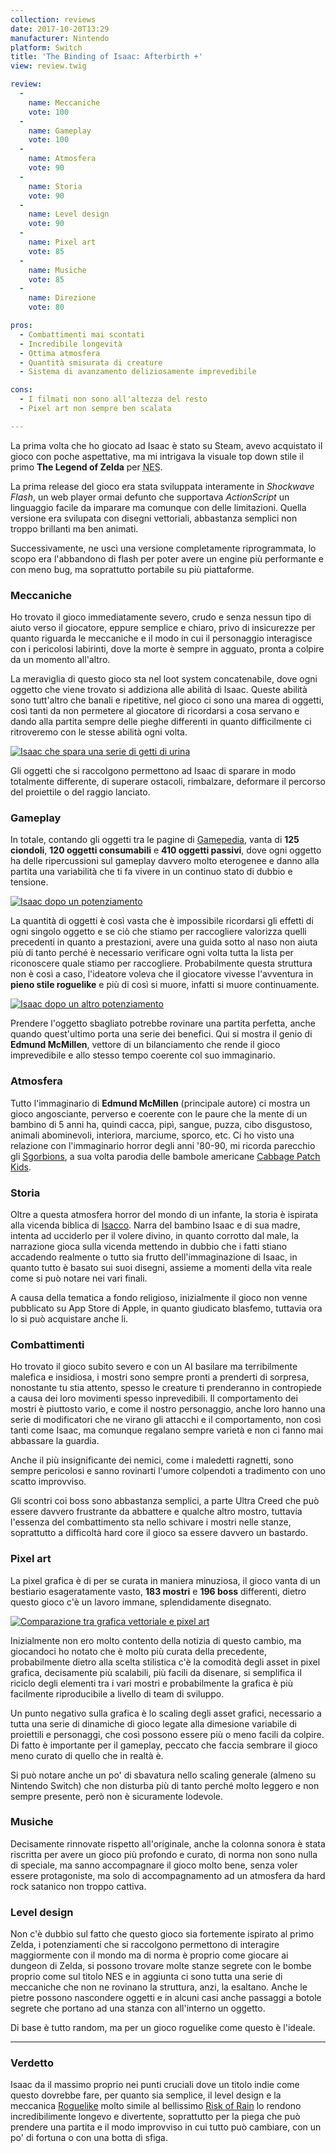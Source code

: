 ```yaml
---
collection: reviews
date: 2017-10-20T13:29
manufacturer: Nintendo
platform: Switch
title: 'The Binding of Isaac: Afterbirth +'
view: review.twig

review:
  -
    name: Meccaniche
    vote: 100
  -
    name: Gameplay
    vote: 100
  -
    name: Atmosfera
    vote: 90
  -
    name: Storia
    vote: 90
  -
    name: Level design
    vote: 90
  -
    name: Pixel art
    vote: 85
  -
    name: Musiche
    vote: 85
  -
    name: Direzione
    vote: 80

pros:
  - Combattimenti mai scontati
  - Incredibile longevità
  - Ottima atmosfera
  - Quantità smisurata di creature
  - Sistema di avanzamento deliziosamente imprevedibile

cons:
  - I filmati non sono all'altezza del resto
  - Pixel art non sempre ben scalata

---
```


La prima volta che ho giocato ad Isaac è stato su Steam, avevo acquistato il gioco con poche aspettative, ma mi intrigava la visuale top down stile il primo **The Legend of Zelda** per <abbr title="Nintendo Enterntainment System">NES</abbr>.

La prima release del gioco era stata sviluppata interamente in *Shockwave Flash*, un web player ormai defunto che supportava *ActionScript* un linguaggio facile da imparare ma comunque con delle limitazioni. Quella versione era svilupata con disegni vettoriali, abbastanza semplici non troppo brillanti ma ben animati.

Successivamente, ne uscì una versione completamente riprogrammata, lo scopo era l'abbandono di flash per poter avere un engine più performante e con meno bug, ma soprattutto portabile su più piattaforme.

### Meccaniche

Ho trovato il gioco immediatamente severo, crudo e senza nessun tipo di aiuto verso il giocatore, eppure semplice e chiaro, privo di insicurezze per quanto riguarda le meccaniche e il modo in cui il personaggio interagisce con i pericolosi labirinti, dove la morte è sempre in agguato, pronta a colpire da un momento all'altro.

La meraviglia di questo gioco sta nel loot system concatenabile, dove ogni oggetto che viene trovato si addiziona alle abilità di Isaac. Queste abilità sono tutt'altro che banali e ripetitive, nel gioco ci sono una marea di oggetti, così tanti da non permetere al giocatore di ricordarsi a cosa servano e dando alla partita sempre delle pieghe differenti in quanto difficilmente ci ritroveremo con le stesse abilità ogni volta.

[
  ![Isaac che spara una serie di getti di urina](isaac-getto-urina.jpg)
](isaac-getto-urina.jpg)

Gli oggetti che si raccolgono permettono ad Isaac di sparare in modo totalmente differente, di superare ostacoli, rimbalzare, deformare il percorso del proiettile o del raggio lanciato.

### Gameplay

In totale, contando gli oggetti tra le pagine di [Gamepedia][gamepedia], vanta di **125 ciondoli**, **120 oggetti consumabili** e **410 oggetti passivi**, dove ogni oggetto ha delle ripercussioni sul gameplay davvero molto eterogenee e danno alla partita una variabilità che ti fa vivere in un continuo stato di dubbio e tensione.

[
  ![Isaac dopo un potenziamento](isaac-dopo-un-altro-potenziamento.gif)
](isaac-dopo-un-altro-potenziamento.gif)

La quantità di oggetti è così vasta che è impossibile ricordarsi gli effetti di ogni singolo oggetto e se ciò che stiamo per raccogliere valorizza quelli precedenti in quanto a prestazioni, avere una guida sotto al naso non aiuta più di tanto perché è necessario verificare ogni volta tutta la lista per riconoscere quale stiamo per raccogliere. Probabilmente questa struttura non è così a caso, l'ideatore voleva che il giocatore vivesse l'avventura in **pieno stile roguelike** e più di così si muore, infatti si muore continuamente.

[
  ![Isaac dopo un altro potenziamento](isaac-dopo-un-potenziamento.gif)
](isaac-dopo-un-potenziamento.gif)

Prendere l'oggetto sbagliato potrebbe rovinare una partita perfetta, anche quando quest'ultimo porta una serie dei benefici. Qui si mostra il genio di **Edmund McMillen**, vettore di un bilanciamento che rende il gioco imprevedibile e allo stesso tempo coerente col suo immaginario.

### Atmosfera

Tutto l'immaginario di **Edmund McMillen** (principale autore) ci mostra un gioco angosciante, perverso e coerente con le paure che la mente di un bambino di 5 anni ha, quindi cacca, pipì, sangue, puzza, cibo disgustoso, animali abominevoli, interiora, marciume, sporco, etc. Ci ho visto una relazione con l'immaginario horror degli anni '80-90, mi ricorda parecchio gli [Sgorbions][sgorbions], a sua volta parodia delle bambole americane [Cabbage Patch Kids][cabbage].

### Storia

Oltre a questa atmosfera horror del mondo di un infante, la storia è ispirata alla vicenda biblica di [Isacco][isacco]. Narra del bambino Isaac e di sua madre, intenta ad ucciderlo per il volere divino, in quanto corrotto dal male, la narrazione gioca sulla vicenda mettendo in dubbio che i fatti stiano accadendo realmente o tutto sia frutto dell'immaginazione di Isaac, in quanto tutto è basato sui suoi disegni, assieme a momenti della vita reale come si può notare nei vari finali.

A causa della tematica a fondo religioso, inizialmente il gioco non venne pubblicato su App Store di Apple, in quanto giudicato blasfemo, tuttavia ora lo si può acquistare anche li.


### Combattimenti

Ho trovato il gioco subito severo e con un AI basilare ma terribilmente malefica e insidiosa, i mostri sono sempre pronti a prenderti di sorpresa, nonostante tu stia attento, spesso le creature ti prenderanno in contropiede a causa dei loro movimenti spesso inprevedibili. Il comportamento dei mostri è piuttosto vario, e come il nostro personaggio, anche loro hanno una serie di modificatori che ne virano gli attacchi e il comportamento, non così tanti come Isaac, ma comunque regalano sempre varietà e non ci fanno mai abbassare la guardia.

Anche il più insignificante dei nemici, come i maledetti ragnetti, sono sempre pericolosi e sanno rovinarti l'umore colpendoti a tradimento con uno scatto improvviso.

Gli scontri coi boss sono abbastanza semplici, a parte Ultra Creed che può essere davvero frustrante da abbattere e qualche altro mostro, tuttavia l'essenza del combattimento sta nello schivare i mostri nelle stanze, soprattutto a difficoltà hard core il gioco sa essere davvero un bastardo.

### Pixel art

La pixel grafica è di per se curata in maniera minuziosa, il gioco vanta di un bestiario esageratamente vasto, **183 mostri** e **196 boss** differenti, dietro questo gioco c'è un lavoro immane, splendidamente disegnato.

[
  ![Comparazione tra grafica vettoriale e pixel art](the-binding-of-isacc-graphics-comparison.jpg)
](the-binding-of-isacc-graphics-comparison.jpg)

Inizialmente non ero molto contento della notizia di questo cambio, ma giocandoci ho notato che è molto più curata della precedente, probabilmente dietro alla scelta stilistica c'è la comodità degli asset in pixel grafica, decisamente più scalabili, più facili da disenare, si semplifica il riciclo degli elementi tra i vari mostri e probabilmente la grafica è più facilmente riproducibile a livello di team di sviluppo.

Un punto negativo sulla grafica è lo scaling degli asset grafici, necessario a tutta una serie di dinamiche di gioco legate alla dimesione variabile di proiettili e personaggi, che così possono essere più o meno facili da colpire. Di fatto è importante per il gameplay, peccato che faccia sembrare il gioco meno curato di quello che in realtà è.

Si può notare anche un po' di sbavatura nello scaling generale (almeno su Nintendo Switch) che non disturba più di tanto perché molto leggero e non sempre presente, però non è sicuramente lodevole.

### Musiche

Decisamente rinnovate rispetto all'originale, anche la colonna sonora è stata riscritta per avere un gioco più profondo e curato, di norma non sono nulla di speciale, ma sanno accompagnare il gioco molto bene, senza voler essere protagoniste, ma solo di accompagnamento ad un atmosfera da hard rock satanico non troppo cattiva.

### Level design

Non c'è dubbio sul fatto che questo gioco sia fortemente ispirato al primo Zelda, i potenziamenti che si raccolgono permettono di interagire maggiormente con il mondo ma di norma è proprio come giocare ai dungeon di Zelda, si possono trovare molte stanze segrete con le bombe proprio come sul titolo NES e in aggiunta ci sono tutta una serie di meccaniche che non ne rovinano la struttura, anzi, la esaltano. Anche le pietre possono nascondere oggetti e in alcuni casi anche passaggi a botole segrete che portano ad una stanza con all'interno un oggetto.

Di base è tutto random, ma per un gioco roguelike come questo è l'ideale.

---

### Verdetto

Isaac da il massimo proprio nei punti cruciali dove un titolo indie come questo dovrebbe fare, per quanto sia semplice, il level design e la meccanica [Roguelike][roguelike] molto simile al bellissimo [Risk of Rain][ror] lo rendono incredibilimente longevo e divertente, soprattutto per la piega che può prendere una partita e il modo improvviso in cui tutto può cambiare, con un po' di fortuna o con una botta di sfiga.

[cabbage]: http://www.cabbagepatchkids.com/
[gamepedia]: https://bindingofisaacrebirth.gamepedia.com/
[isacco]: https://it.wikipedia.org/wiki/Isacco
[roguelike]: https://it.wikipedia.org/wiki/Roguelike
[ror]: https://riskofraingame.com/
[sgorbions]: https://it.wikipedia.org/wiki/Sgorbions
